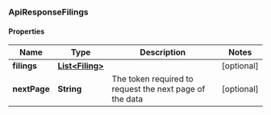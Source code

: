 
### ApiResponseFilings

#### Properties
Name | Type | Description | Notes
------------ | ------------- | ------------- | -------------
**filings** | [**List&lt;Filing&gt;**](Filing.md) |  |  [optional]
**nextPage** | **String** | The token required to request the next page of the data |  [optional]



